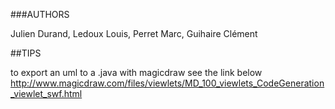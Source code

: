 ###AUTHORS

Julien Durand, Ledoux Louis, Perret Marc, Guihaire Clément


##TIPS

to export an uml to a .java with magicdraw see the link below
http://www.magicdraw.com/files/viewlets/MD_100_viewlets_CodeGeneration_viewlet_swf.html